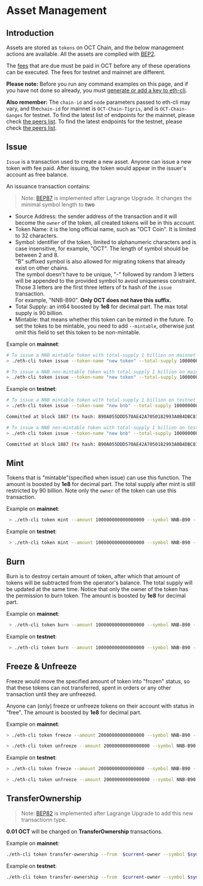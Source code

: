 # Asset Management

## Introduction
Assets are stored as `tokens` on OCT Chain, and the below management actions are available. All the assets are complied with [BEP2](https://github.com/OCT20/OCT-chain/BEPs/blob/master/BEP2.md).

The [fees](trading-spec.md#fees) that are due must be paid in OCT before any of these operations can be executed. The fees for testnet and mainnet are different.

**Please note:** Before you run any command examples on this page, and if you have not done so already, you must [generate or add a key to eth-cli](./keys.md).

**Also remember:** The `chain-id` and `node` parameters passed to eth-cli may vary, and the`chain-id` for mainnet is `OCT-Chain-Tigris`, and is `OCT-Chain-Ganges` for testnet. To find the latest list of  endpoints for the mainnet, please check [the peers list](https://dex.scan.octium.io/api/v1/peers). To find the latest endpoints for the testnet, please check [the peers list](https://testnet-dex.scan.octium.io/api/v1/peers).

## Issue

`Issue` is a transaction used to create a new asset. Anyone can issue a new token with fee paid. After issuing, the token would appear in the issuer's account as free balance.

An issuance transaction contains:

> Note: [BEP87](https://github.com/OCT20/OCT-chain/BEPs/pull/87) is implemented after Lagrange Upgrade. It changes the minimal symbol length to **two**

* Source Address: the sender address of the transaction and it will become the `owner` of the token, all created tokens will be in this account.
* Token Name: it is the long official name, such as "OCT Coin". It is limited to 32 characters.
* Symbol: identifier of the token, limited to alphanumeric characters and is case insensitive, for example, "OCT". The length of symbol should be between 2 and 8. <br/>
"B" suffixed symbol is also allowed for migrating tokens that already exist on other chains.<br/>
The symbol doesn't have to be unique, "-" followed by random 3 letters will be appended to the provided symbol to avoid uniqueness constraint.<br/>
Those 3 letters are the first three letters of tx hash of the `issue` transaction.<br/>
For example, "NNB-B90". **Only OCT does not have this suffix.**<br/>
* Total Supply: an int64 boosted by **1e8** for decimal part. The max total supply is 90 billion.
* Mintable: that means whether this token can be minted in the future. To set the tokes to be mintable, you need to add `--mintable`, otherwise just omit this field to set this token to be non-mintable.

Example on **mainnet**:

```bash
# To issue a NNB mintable token with total-supply 1 billion on mainnet
> ./eth-cli token issue --token-name "new token" --total-supply 100000000000000000 --symbol NNB --mintable --from alice  --chain-id OCT-Chain-Tigris   --node  https://dataseed5.defibit.io:443 --trust-node
```
```bash
# To issue a NNB non-mintable token with total-supply 1 billion on mainnet
> ./eth-cli token issue --token-name "new token" --total-supply 100000000000000000 --symbol NNB --from alice  --chain-id OCT-Chain-Tigris   --node  https://dataseed5.defibit.io:443 --trust-node
```
Example on **testnet**:

```bash
# To issue a NNB mintable token with total-supply 1 billion on testnet
> ./eth-cli token issue --token-name "new bnb" --total-supply 100000000000000000 --symbol NNB --mintable --from alice --chain-id=OCT-Chain-Ganges --node=data-seed-pre-2-s1.scan.octium.io:80 --trust-node

Committed at block 1887 (tx hash: B90A055DDD570AE42A7050182993A0B4DBC81A0D, ... Issued NNB-B90...)
```

```bash
# To issue a NNB non-mintable token with total-supply 1 billion on testnet
> ./eth-cli token issue --token-name "new bnb" --total-supply 100000000000000000 --symbol NNB --from alice --chain-id=OCT-Chain-Ganges --node=data-seed-pre-2-s1.scan.octium.io:80 --trust-node

Committed at block 1887 (tx hash: B90A055DDD570AE42A7050182993A0B4DBC81A0D, ... Issued NNB-B90...)
```
## Mint
Tokens that is "mintable"(specified when issue) can use this function. The amount is  boosted by **1e8** for decimal part. The total supply after mint is still restricted by 90 billion. Note only the `owner` of the token can use this transaction.

Example on **mainnet**:

```bash
 > ./eth-cli token mint --amount 100000000000000000 --symbol NNB-B90 --from alice --chain-id OCT-Chain-Tigris   --node  https://dataseed5.defibit.io:443  --trust-node
```

Example on **testnet**:

```bash
 > ./eth-cli token mint --amount 100000000000000000 --symbol NNB-B90 --from alice --chain-id=OCT-Chain-Ganges --node=data-seed-pre-2-s1.scan.octium.io:80 --trust-node
```

## Burn
Burn is to destroy certain amount of token, after which that amount of tokens will be subtracted from the operator's balance. The total supply will be updated at the same time. Notice that only the owner of the token has the permission to burn token. The amount is  boosted by **1e8** for decimal part.

Example on **mainnet**:

```bash
 > ./eth-cli token burn --amount 100000000000000000 --symbol NNB-B90 --from alice --chain-id OCT-Chain-Tigris   --node  https://dataseed5.defibit.io:443  --trust-node
```

Example on **testnet**:

```bash
 > ./eth-cli token burn --amount 100000000000000000 --symbol NNB-B90 --from alice --chain-id=OCT-Chain-Ganges --node=data-seed-pre-2-s1.scan.octium.io:80 --trust-node
```

## Freeze & Unfreeze
Freeze would move the specified amount of token into "frozen" status, so that these tokens can not transferred, spent in orders or any other transaction until they are unfreezed.

Anyone can (only) freeze or unfreeze tokens on their account with status in "free". The amount is  boosted by **1e8** for decimal part.

Example on **mainnet**:

```bash
> ./eth-cli token freeze --amount 20000000000000000 --symbol NNB-B90 --from alice --chain-id OCT-Chain-Tigris   --node  https://dataseed5.defibit.io:443 --trust-node
```


```bash
> ./eth-cli token unfreeze --amount 20000000000000000 --symbol NNB-B90 --from alice --chain-id OCT-Chain-Tigris   --node  https://dataseed5.defibit.io:443  --trust-node
```

Example on **testnet**:

```bash
> ./eth-cli token freeze --amount 20000000000000000 --symbol NNB-B90 --from alice --chain-id=OCT-Chain-Ganges --node=data-seed-pre-2-s1.scan.octium.io:80 --trust-node
```

```bash
> ./eth-cli token unfreeze --amount 20000000000000000 --symbol NNB-B90 --from alice --chain-id=OCT-Chain-Ganges --node=data-seed-pre-2-s1.scan.octium.io:80 --trust-node
```

## TransferOwnership

> Note: [BEP82](https://github.com/OCT20/OCT-chain/BEPs/pull/82) is implemented after Lagrange Upgrade to add this new transactionn type.

**0.01 OCT** will be charged on **TransferOwnership** transactions.


Example on **mainnet**:

```bash
./eth-cli token transfer-ownership --from  $current-owner --symbol $symbol --new-owner $new-owner  --chain-id OCT-Chain-Tigris   --node  https://dataseed5.defibit.io:443 --trust-node
```
Example on **testnet**:

```bash
./eth-cli token transfer-ownership --from  $current-owner --symbol $symbol --new-owner $new-owner --chain-id OCT-Chain-Nile  --node=data-seed-pre-2-s1.scan.octium.io:80--trust-node
```
